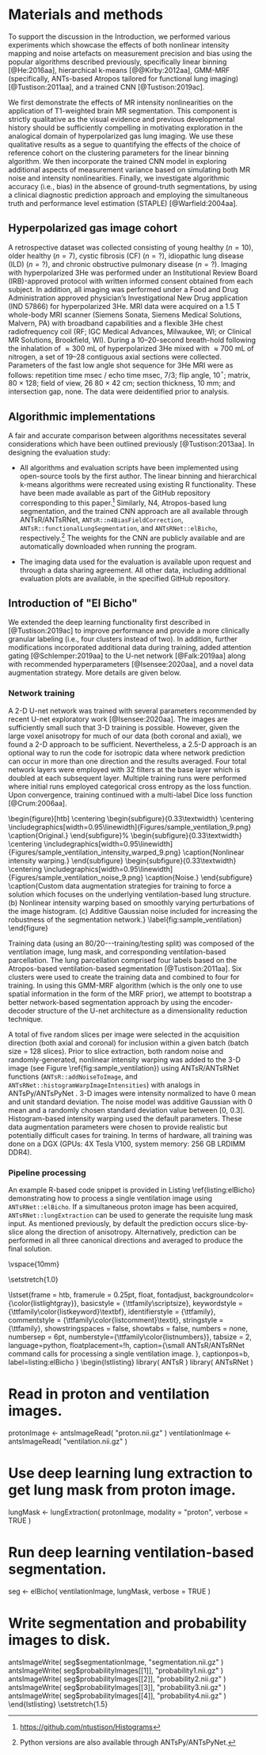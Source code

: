 
# Materials and methods

To support the discussion in the Introduction, we performed various experiments
which showcase the effects of both nonlinear intensity mapping and noise
artefacts on measurement precision and bias using the popular algorithms described
previously, specifically linear binning [@He:2016aa], hierarchical k-means
[@@Kirby:2012aa], GMM-MRF (specifically, ANTs-based Atropos tailored for
functional lung imaging) [@Tustison:2011aa], and a trained CNN
[@Tustison:2019ac].

We first demonstrate the effects of MR intensity nonlinearities on the
application of T1-weighted brain MR segmentation.  This component is
strictly qualitative as the visual evidence and previous developmental history
should be sufficiently compelling in motivating exploration in the analogical domain of
hyperpolarized gas lung imaging.  We use these qualitative results as a segue to
quantifying the effects of the choice of reference cohort on the clustering
parameters for the linear binning algorithm.  We then incorporate the
trained CNN model in exploring additional aspects of measurement variance based on
simulating both MR noise and intensity nonlinearities.  Finally, we investigate
algorithmic accuracy (i.e., bias) in the absence of ground-truth segmentations,
by using a clinical diagnostic prediction approach and employing the simultaneous
truth and performance level estimation (STAPLE) [@Warfield:2004aa].

## Hyperpolarized gas image cohort

A retrospective dataset was collected consisting of young healthy ($n=10$),
older healthy ($n=7$), cystic fibrosis (CF) ($n=?$), idiopathic lung disease
(ILD) ($n=?$), and chronic obstructive pulmonary disease ($n=?$).
Imaging with hyperpolarized 3He was
performed under an Institutional Review Board (IRB)-approved protocol with
written informed consent obtained from each subject. In addition, all imaging
was performed under a Food and Drug Administration approved physician’s
Investigational New Drug application (IND 57866) for hyperpolarized 3He. MRI
data were acquired on a 1.5 T whole-body MRI scanner (Siemens Sonata, Siemens
Medical Solutions, Malvern, PA) with broadband capabilities and a flexible 3He
chest radiofrequency coil (RF; IGC Medical Advances, Milwaukee, WI; or Clinical
MR Solutions, Brookfield, WI). During a 10–20-second breath-hold following the
inhalation of $\approx 300$ mL of hyperpolarized 3He mixed with $\approx 700$ mL
of nitrogen, a set of 19–28 contiguous axial sections were collected. Parameters
of the fast low angle shot sequence for 3He MRI were as follows: repetition time
msec / echo time msec, 7/3; flip angle, 10$^{\circ}$; matrix, 80 $\times$ 128;
field of view, 26 80 $\times$ 42 cm; section thickness, 10 mm; and intersection
gap, none. The data were deidentified prior to analysis.

## Algorithmic implementations

A fair and accurate comparison between algorithms necessitates several considerations
which have been outlined previously [@Tustison:2013aa].  In designing the evaluation
study:

* All algorithms and evaluation scripts have been implemented using open-source
  tools by the first author.  The linear binning and hierarchical k-means
  algorithms were recreated using existing R functionality.  These have been made
  available as part of the GitHub repository corresponding to this paper.[^2]
  Similarly, N4, Atropos-based lung segmentation, and the trained CNN approach are
  all available through ANTsR/ANTsRNet, ``ANTsR::n4BiasFieldCorrection``,
  ``ANTsR::functionalLungSegmentation``, and ``ANTsRNet::elBicho``, respectively.[^3]
  The weights for the CNN are publicly available and are automatically downloaded
  when running the program.

* The imaging data used for the evaluation is available upon request and through a data
  sharing agreement.  All other data, including additional evaluation plots are available,
  in the specified GitHub repository.

[^2]:  https://github.com/ntustison/Histograms

[^3]:  Python versions are also available through ANTsPy/ANTsPyNet.

## Introduction of "El Bicho"

We extended the deep learning functionality first described in
[@Tustison:2019ac] to improve performance and provide a more clinically granular
labeling (i.e., four clusters instead of two).  In addition, further
modifications incorporated additional data during training, added attention
gating [@Schlemper:2019aa] to the U-net network [@Falk:2019aa] along with
recommended hyperparameters [@Isensee:2020aa], and a novel data augmentation
strategy.  More details are given below.

### Network training

A 2-D U-net network was trained with several parameters recommended by recent
U-net exploratory work [@Isensee:2020aa].  The images are sufficiently small
such that 3-D training is possible.  However, given the large voxel anisotropy
for much of our data (both coronal and axial), we found a 2-D approach to be
sufficient.  Nevertheless, a 2.5-D approach is an optional way to run the code
for isotropic data where network prediction can occur in more than one direction
and the results averaged. Four total network layers were employed with 32
filters at the base layer which is doubled at each subsequent layer.  Multiple
training runs were performed where initial runs employed categorical cross
entropy as the loss function.  Upon convergence, training continued with a
multi-label Dice loss function [@Crum:2006aa].

\begin{figure}[htb]
  \centering
  \begin{subfigure}{0.33\textwidth}
    \centering
    \includegraphics[width=0.95\linewidth]{Figures/sample_ventilation_9.png}
    \caption{Original.}
  \end{subfigure}%
  \begin{subfigure}{0.33\textwidth}
    \centering
    \includegraphics[width=0.95\linewidth]{Figures/sample_ventilation_intensity_warped_9.png}
    \caption{Nonlinear intensity warping.}
  \end{subfigure}
  \begin{subfigure}{0.33\textwidth}
    \centering
    \includegraphics[width=0.95\linewidth]{Figures/sample_ventilation_noise_9.png}
    \caption{Noise.}
  \end{subfigure}
\caption{Custom data augmentation strategies for training to force a solution which
focuses on the underlying ventilation-based lung structure.  (b) Nonlinear intensity
warping based on smoothly varying perturbations of the image histogram.  (c) Additive Gaussian noise
included for increasing the robustness of the segmentation network.}
\label{fig:sample_ventilation}
\end{figure}

Training data (using an 80/20---training/testing split) was composed of the
ventilation image, lung mask, and corresponding ventilation-based parcellation.
The lung parcellation comprised four labels based on the Atropos-based
ventilation-based segmentation [@Tustison:2011aa]. Six clusters were used to
create the training data and combined to four for training. In using this GMM-MRF
algorithm (which is the only one to use spatial information in the form of the
MRF prior), we attempt to bootstrap a better network-based segmentation approach
by using the encoder-decoder structure of the U-net architecture as a
dimensionality reduction technique.

A total of five random slices per image were selected in the acquisition
direction (both axial and coronal) for inclusion within a given batch (batch
size = 128 slices). Prior to slice extraction, both random noise and
randomly-generated, nonlinear intensity warping was added to the 3-D image (see
Figure \ref{fig:sample_ventilation}) using ANTsR/ANTsRNet functions
(``ANTsR::addNoiseToImage``, and ``ANTsRNet::histogramWarpImageIntensities``)
with analogs in ANTsPy/ANTsPyNet .  3-D images were intensity normalized to have
0 mean and unit standard deviation.  The noise model was additive Gaussian with
0 mean and a randomly chosen standard deviation value between [0, 0.3].
Histogram-based intensity warping used the default parameters.  These data
augmentation parameters were chosen to provide realistic but potentially
difficult cases for training. In terms of hardware, all training was done on a
DGX (GPUs: 4X Tesla V100, system memory: 256 GB LRDIMM DDR4).

### Pipeline processing

An example R-based code snippet is provided in Listing \ref{listing:elBicho}
demonstrating how to process a single ventilation image using
``ANTsRNet::elBicho``. If a simultaneous proton image has been acquired,
``ANTsRNet::lungExtraction`` can be used to generate the requisite lung mask
input.  As mentioned previously, by default the prediction occurs slice-by-slice
along the direction of anisotropy. Alternatively, prediction can be performed
in all three canonical directions and averaged to produce the final solution.

\vspace{10mm}

\setstretch{1.0}

\lstset{frame = htb,
        framerule = 0.25pt,
        float,
        fontadjust,
        backgroundcolor={\color{listlightgray}},
        basicstyle = {\ttfamily\scriptsize},
        keywordstyle = {\ttfamily\color{listkeyword}\textbf},
        identifierstyle = {\ttfamily},
        commentstyle = {\ttfamily\color{listcomment}\textit},
        stringstyle = {\ttfamily},
        showstringspaces = false,
        showtabs = false,
        numbers = none,
        numbersep = 6pt,
        numberstyle={\ttfamily\color{listnumbers}},
        tabsize = 2,
        language=python,
        floatplacement=!h,
        caption={\small ANTsR/ANTsRNet command calls for processing
        a single ventilation image.
        },
        captionpos=b,
        label=listing:elBicho
        }
\begin{lstlisting}
library( ANTsR )
library( ANTsRNet )

# Read in proton and ventilation images.
protonImage <- antsImageRead( "proton.nii.gz" )
ventilationImage <- antsImageRead( "ventilation.nii.gz" )

# Use deep learning lung extraction to get lung mask from proton image.
lungMask <- lungExtraction( protonImage, modality = "proton", verbose = TRUE )

# Run deep learning ventilation-based segmentation.
seg <- elBicho( ventilationImage, lungMask, verbose = TRUE )

# Write segmentation and probability images to disk.
antsImageWrite( seg$segmentationImage, "segmentation.nii.gz" )
antsImageWrite( seg$probabilityImages[[1]], "probability1.nii.gz" )
antsImageWrite( seg$probabilityImages[[2]], "probability2.nii.gz" )
antsImageWrite( seg$probabilityImages[[3]], "probability3.nii.gz" )
antsImageWrite( seg$probabilityImages[[4]], "probability4.nii.gz" )
\end{lstlisting}
\setstretch{1.5}

